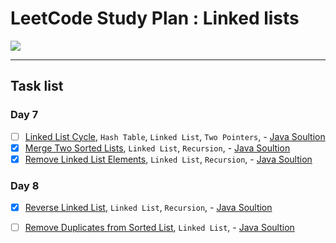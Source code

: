 # LeetCode Study Plan : Linked lists

<p><img src="https://upload.wikimedia.org/wikipedia/commons/6/6d/Singly-linked-list.svg"></p>

<hr />

## Task list

### Day 7

- [ ] [Linked List Cycle](https://leetcode.com/problems/linked-list-cycle/), `Hash Table`, `Linked List`, `Two Pointers`, - [Java Soultion]()
- [x] [Merge Two Sorted Lists](https://leetcode.com/problems/merge-two-sorted-lists/), `Linked List`, `Recursion`, - [Java Soultion](./MergeTwoSortedLists.java)
- [x] [Remove Linked List Elements](https://leetcode.com/problems/remove-linked-list-elements/), `Linked List`, `Recursion`, - [Java Soultion](./RemoveLinkedListElements.java)

### Day 8

- [x] [Reverse Linked List](https://leetcode.com/problems/reverse-linked-list/), `Linked List`, `Recursion`, - [Java Soultion](./ReverseLL.java)
- [ ] [Remove Duplicates from Sorted List](https://leetcode.com/problems/remove-duplicates-from-sorted-list/), `Linked List`, - [Java Soultion]()

